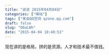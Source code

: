 ```yaml
---
title: "说说 2015年04月04日"
categories: ["嘀咕"]
tags: ["来自QQ空间 qzone.qq.com"]
draft: false
slug: "O0aLWh"
date: "2015-04-04 10:40:53"
---
```


现在讲的是格局，拼的是资源。人才和技术最不值钱。
